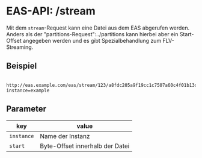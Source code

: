 #  EAS-API: /stream

Mit dem `stream`-Request kann eine Datei aus dem EAS abgerufen werden. Anders als der "partitions-Request":../partitions kann hierbei aber ein Start-Offset angegeben werden und es gibt Spezialbehandlung zum FLV-Streaming.

##  Beispiel

~~~
 http://eas.example.com/eas/stream/123/a8fdc205a9f19cc1c7507a60c4f01b13d11d7fd0?instance=example
~~~


##  Parameter


|key|value|
|---|---|
|`instance`          |Name der Instanz|
|`start`             |Byte-Offset innerhalb der Datei|




